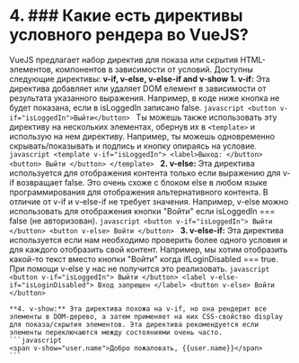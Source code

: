 # 4.  ### Какие есть директивы условного рендера во VueJS?

VueJS предлагает набор директив для показа или скрытия HTML-элементов, компонентов в зависимости от условий. Доступны следующие директивы: **v-if, v-else, v-else-if and v-show**
    **1. v-if:**  Эта директива добавляет или удаляет DOM елемент в зависимости от результата указанного выражения. Например, в коде ниже кнопка не будет показана, если в isLoggedIn записано false.
    ```javascript
    <button v-if="isLoggedIn">Выйти</button>
    ```
    Ты можешь также использовать эту директиву на нескольких элементах, обернув их в `<template>` и использую на нем директиву. Например, ты можешь одновременно скрывать/показывать и подпись и кнопку опираясь на условие. 
    ```javascript
    <template v-if="isLoggedIn">
      <label>Выход: </button>
      <button> Выйти </button>
    </template>
    ```
    **2. v-else:**  Эта директива используется для отображения контента только если выражению для v-if возвращает false. Это очень схоже с блоком else в любом языке программирования для отображения альтернативного контента. В отличие от v-if и v-else-if не требует значения.
    Например, v-else можно использовать для отображения кнопки "Войти" если isLoggedIn === false (не авторизован).
    ```javascript
    <button v-if="isLoggedIn"> Выйти </button>
    <button v-else> Войти </button>
    ```
    **3. v-else-if:** Эта директива используется если нам необходимо проверить более одного условия и для каждого отобразить свой контент. Например, мы хотим отобразить какой-то текст вместо кнопки "Войти" когда ifLoginDisabled === true. При помощи v-else у нас не получится это реализовать.
    ```javascript
    <button v-if="isLoggedIn"> Выйти </button>
    <label v-else-if="isLoginDisabled"> Вход запрещен </label>
    <button v-else> Войти </button>
    ```

    **4. v-show:** Эта директива похожа на v-if, но она рендерит все элементы в DOM-дерево, а затем применяет на них CSS-свойство display для показа/скрытия элементов. Эта директива рекомендуется если элементы переключаются между состояниями очень часто.
    ```javascript
    <span v-show="user.name">Добро пожаловать, {{user.name}}</span>
    ```